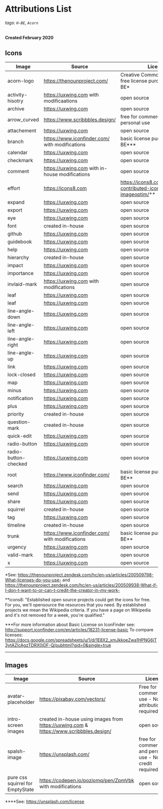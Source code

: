 # Attributions List
###### tags:  `H-BE`, `Acorn`
#### Created February 2020


## Icons


| Image                | Source                                         | Licence                                                          |
| -------------------- | ---------------------------------------------- | ---------------------------------------------------------------- |
| acorn-logo           | https://thenounproject.com/                    | Creative Commons - royalty-free license purchased by H-BE*       |
| activity-hisotry     |      https://uxwing.com with modificaations    | open source  |
| archive              | https://uxwing.com                             | open source  |
| arrow_curved         | https://www.scribbbles.design/                 | free for commercial and personal use |
| attachement          | https://uxwing.com                             | open source  |
| branch               | https://www.iconfinder.com/ with modifications | basic license purchased by H-BE***                               |
| calendar             | https://uxwing.com                             | open source                                                      |
| checkmark            | https://uxwing.com                             | open source                                                      |
| comment              | https://uxwing.com with in-house modifications | open source                                                      |
| effort               | https://icons8.com                             | https://icons8.com/articles/we-contributed-icon-to-imageoptim/** |
| expand               | https://uxwing.com                             | open source                                                      |
| export               | https://uxwing.com                             | open source                                                      |
| eye                  | https://uxwing.com                             | open source                                                      |
| font                 | created in-house                               | open source                                                      |
| github               | https://uxwing.com                             | open source                                                      |
| guidebook            | https://uxwing.com                             | open source                                                      |
| help                 | https://uxwing.com                             | open source                                                      |
| hierarchy            | created in-house                               | open source                                                      |
| impact               | https://uxwing.com                             | open source                                                      |
| importance           | https://uxwing.com                             | open source                                                      |
| invlaid-mark         | https://uxwing.com with modifications          | open source                                                      |
| leaf                 | https://uxwing.com                             | open source                                                      |
| leaf                 | https://uxwing.com                             | open source                                                      |
| line-angle-down      | https://uxwing.com                             | open source                                                      |
| line-angle-left      | https://uxwing.com                             | open source                                                      |
| line-angle-right     | https://uxwing.com                             | open source                                                      |
| line-angle-up        | https://uxwing.com                             | open source                                                      |
| link                 | https://uxwing.com                             | open source                                                      |
| lock-closed          | https://uxwing.com                             | open source                                                      |
| map                  | https://uxwing.com                             | open source                                                      |
| minus                | https://uxwing.com                             | open source                                                      |
| notification         | https://uxwing.com                             | open source                                                      |
| plus                 | https://uxwing.com                             | open source                                                      |
| priority             | created in-house                               | open source                                                      |
| question-mark        | created in-house                               | open source                                                      |
| quick-edit           | https://uxwing.com                             | open source                                                      |
| radio-button         | https://uxwing.com                             | open source                                                      |
| radio-button-checked | https://uxwing.com                             | open source                                                      |
| root                 | https://www.iconfinder.com/                    | basic license purchased by H-BE**                                  |
| search               | https://uxwing.com                             | open source                                                      |
| send                 | https://uxwing.com                             | open source                                                      |
| share                | https://uxwing.com                             | open source                                                      |
| squirrel             | created in-house                               | open source                                                      |
| tag                  | https://uxwing.com                             | open source                                                      |
| timeline             | created in-house                               | open source                                                      |
| trunk                | https://www.iconfinder.com/ with modifications | basic license purchased by H-BE**                                  |
| urgency              | https://uxwing.com                             | open source                                                      |
| valid-mark           | https://uxwing.com                             | open source                                                      |
| x                    | https://uxwing.com                             | open source                                                      |


*See: https://thenounproject.zendesk.com/hc/en-us/articles/200509798-What-licenses-do-you-use- and https://thenounproject.zendesk.com/hc/en-us/articles/200509938-What-if-I-don-t-want-to-or-can-t-credit-the-creator-in-my-work-

**icons8: "Established open source projects could get the icons for free. For you, we'll opensource the resources that you need. By established projects we mean the Wikipedia criteria. If you have a page on Wikipedia and it's not removed for a week, you're qualified."


***For more information about Basic License on IconFinder see: http://support.iconfinder.com/en/articles/18231-license-basic
To compare licenses: https://docs.google.com/spreadsheets/u/1/d/1E8X2_xmJkkoeZwa1HPNG6jT3ytAZlcAgzTDRX0jDF-Q/pubhtml?gid=0&single=true



---


## Images


| Image           | Source                                         | Licence                                                          |
| --------------- | ---------------------------------------------- | ---------------------------------------------------------------- |
| avatar-placeholder      | https://pixabay.com/vectors/                             |Free for commercial use - No attribution required                                       |
| intro-screen images     | created in-house using images from https://uxwing.com &  https://www.scribbbles.design/                             | open source                                                     |
| spalsh-image    | https://unsplash.com/                | free for commercial and personal use - No credit required****                             |
| pure css squirrel for EmptyState    | https://codepen.io/poziomq/pen/ZpmVbk with modifications                             | open source                                                      |

****See: https://unsplash.com/license
